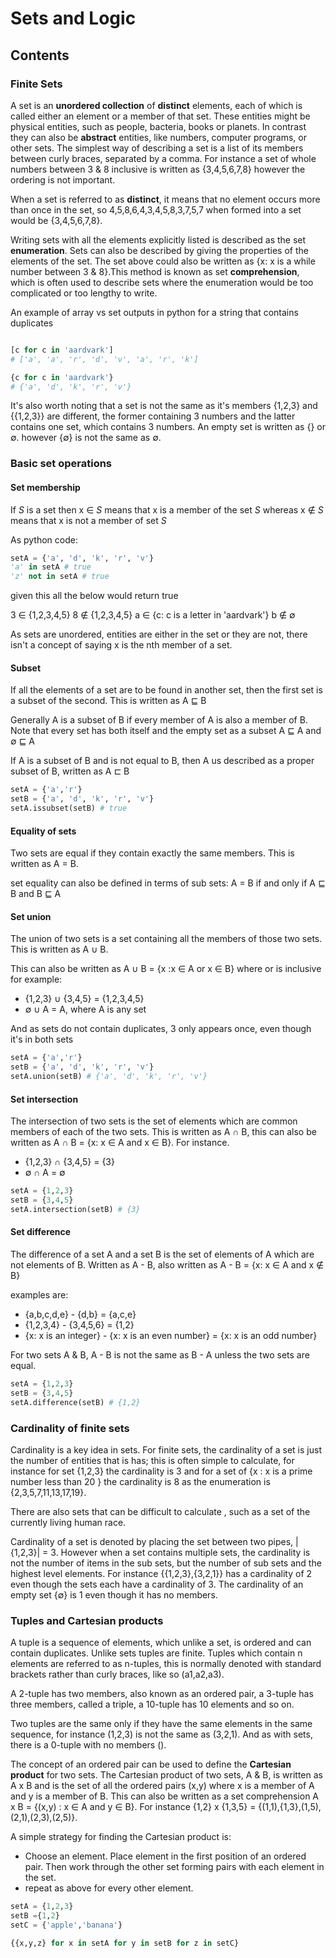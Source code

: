 # Sets and Logic

## Contents

### Finite Sets

A set is an **unordered collection** of **distinct** elements, each of which is called either an element or a member of that set. These entities might be physical entities, such as people, bacteria, books or planets. In contrast they can also be **abstract** entities, like numbers, computer programs, or other sets. The simplest way of describing a set is a list of its members between curly braces, separated by a comma. For instance a set of whole numbers between 3 & 8 inclusive is written as {3,4,5,6,7,8} however the ordering is not important.

When a set is referred to as **distinct**, it means that no element occurs more than once in the set, so 4,5,8,6,4,3,4,5,8,3,7,5,7 when formed into a set would be {3,4,5,6,7,8}.

Writing sets with all the elements explicitly listed is described as the set **enumeration**. Sets can also be described by giving the properties of the elements of the set. The set above could also be written as {x: x is a while number between 3 & 8}.This method is known as set **comprehension**, which is often used to describe sets where the enumeration would be too complicated or too lengthy to write.

An example of array vs set outputs in python for a string that contains duplicates

```python

[c for c in 'aardvark']
# ['a', 'a', 'r', 'd', 'v', 'a', 'r', 'k']

{c for c in 'aardvark'}
# {'a', 'd', 'k', 'r', 'v'}
```

It's also worth noting that a set is not the same as it's members {1,2,3} and {{1,2,3}} are different, the former containing 3 numbers and the latter contains one set, which contains 3 numbers. An empty set is written as {} or ∅. however {∅} is not the same as ∅.

### Basic set operations

#### Set membership

If _S_ is a set then x ∈ _S_ means that x is a member of the set _S_ whereas x ∉ _S_ means that x is not a member of set _S_

As python code:

``` python
setA = {'a', 'd', 'k', 'r', 'v'}
'a' in setA # true
'z' not in setA # true
```

given this all the below would return true

3 ∈ {1,2,3,4,5}
8 ∉ {1,2,3,4,5}
a ∈ {c: c is a letter in 'aardvark'}
b ∉ ∅

As sets are unordered, entities are  either in the set or they are not, there isn't a concept of saying x is the nth member of a set.

#### Subset

If all the elements of a set are to be found in another set, then the first set is a subset of the second. This is written as
A ⊑ B

Generally A is a subset of B if every member of A is also a member of B. Note that every set has both itself and the empty set as a subset A ⊑ A and ∅ ⊑ A

If A is a subset of B and  is not equal to B, then A us described as a proper subset of B, written as A ⊏ B 

```python
setA = {'a','r'}
setB = {'a', 'd', 'k', 'r', 'v'}
setA.issubset(setB) # true
```

#### Equality of sets

Two sets are equal if they contain exactly the same members. This is written as A = B.

set equality can also be defined in terms of sub sets: A = B if and only if A ⊑ B and B ⊑ A


#### Set union

The union of two sets is a set containing  all the members of those two sets. This is written as A ∪ B.

This can also be written as A ∪ B = {x :x ∈ A or x ∈ B} where or is inclusive for example:

- {1,2,3} ∪ {3,4,5} = {1,2,3,4,5}
- ∅ ∪ A = A, where A is any set

And as sets do not contain duplicates, 3 only appears once, even though it's in both sets

```python
setA = {'a','r'}
setB = {'a', 'd', 'k', 'r', 'v'}
setA.union(setB) # {'a', 'd', 'k', 'r', 'v'}
```

#### Set intersection

The intersection of two sets is the set of elements which are common members of each of the two sets. This is written as A ∩ B, this can also be written as A ∩ B = {x: x ∈ A and x ∈ B}. For instance.

- {1,2,3} ∩ {3,4,5} = {3}
- ∅ ∩ A = ∅

```python
setA = {1,2,3}
setB = {3,4,5}
setA.intersection(setB) # {3}
```

#### Set difference

The difference of a set A and a set B is the set of elements of A which are not elements of B. Written as
A - B, also written as A - B = {x: x ∈ A and x ∉ B}

examples are:

- {a,b,c,d,e} - {d,b} = {a,c,e}
- {1,2,3,4} - {3,4,5,6} = {1,2}
- {x: x is an integer} - {x: x is an even number} = {x: x is an odd number}

For two sets A & B, A - B is not the same as B - A unless the two sets are equal.

```python
setA = {1,2,3}
setB = {3,4,5}
setA.difference(setB) # {1,2}
```

### Cardinality of finite sets

Cardinality is a key idea in sets. For finite sets, the cardinality of a set is just the number of entities that is has; this is often simple to calculate, for instance for set {1,2,3} the cardinality is 3 and for a set of {x : x is a prime number less than 20 } the cardinality is 8 as the enumeration is {2,3,5,7,11,13,17,19}.

There are also sets that can be difficult to calculate , such as a set of the currently living human race.

Cardinality of a set is denoted by placing the set between two pipes, |{1,2,3}| = 3. However when a set contains multiple sets, the cardinality is not the number of items in the sub sets, but the number of sub sets and the highest level elements. For instance {{1,2,3},{3,2,1}} has a cardinality of 2 even though the sets each have a cardinality of 3. The cardinality of an empty set {∅} is 1 even though it has no members.

### Tuples and Cartesian products

A tuple is a sequence of elements, which unlike a set, is ordered and can contain duplicates. Unlike sets tuples are finite. Tuples which contain n elements are referred to as n-tuples, this is normally denoted with standard brackets rather than curly braces, like so (a1,a2,a3).

A 2-tuple has two members, also known as an ordered pair, a 3-tuple has three members, called a triple, a 10-tuple has 10 elements and so on.

Two tuples are the same only if they have the same elements in the same sequence, for instance (1,2,3) is not the same as (3,2,1). And as with sets, there is a 0-tuple with no members ().

The concept of an ordered pair can be used to define the **Cartesian product** for two sets. The Cartesian product of two sets, A & B, is written as A x B and is the set of all the ordered pairs (x,y) where x is a member of A and y is a member of B. This can also be written as a set comprehension A x B  = {(x,y) : x ∈ A and y ∈ B}. For instance {1,2} x {1,3,5} = {(1,1),{1,3},(1,5),(2,1),(2,3),(2,5)}.

A simple strategy for finding the Cartesian product is:

- Choose an element. Place element in the first position of an ordered pair. Then work through the other set forming pairs with each element in the set.
- repeat as above for every other element.

```python
setA = {1,2,3}
setB ={1,2}
setC = {'apple','banana'}

{{x,y,z} for x in setA for y in setB for z in setC}
```
